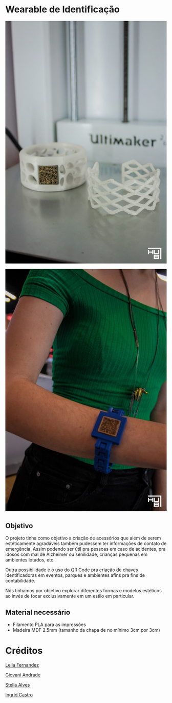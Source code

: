 # Wearable de Identificação

![alt text](https://github.com/instituto-hub/Bootcamp-Fab-Digital/blob/master/Turma%20%231/Grupo%20Moda/Imagens/55600768_841078086231802_1746962533010374656_o.jpg)

![alt text](https://github.com/instituto-hub/Bootcamp-Fab-Digital/blob/master/Turma%20%231/Grupo%20Moda/Imagens/55501504_841080776231533_5031217719526031360_o.jpg)


## Objetivo

O projeto tinha como objetivo a criação de acessórios que além de serem estéticamente agradáveis também pudessem ter informações de contato de emergência. Assim podendo ser útil pra pessoas em caso de acidentes, pra idosos com mal de Alzheimer ou senilidade, crianças pequenas em ambientes lotados, etc.

Outra possibilidade é o uso do QR Code pra criação de chaves identificadoras em eventos, parques e ambientes afins pra fins de contabilidade.

Nós tinhamos por objetivo explorar diferentes formas e modelos estéticos ao invés de focar exclusivamente em um estilo em particular.

## Material necessário

* Filamento PLA para as impressões
* Madeira MDF 2.5mm (tamanho da chapa de no mínimo 3cm por 3cm)


# Créditos

[Leila Fernandez](www.behance.net/leilaffern75da)

[Giovani Andrade](https://github.com/giovaniandrade)

[Stella Alves](www.artstation.com/kwakbyeol)

[Ingrid Castro](https://www.behance.net/ingrid_cas0a10)
